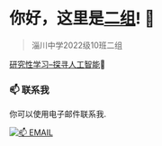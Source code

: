 # 你好，这里是[二组](https://2z.cyming.top)! 👋 
  
 > 淄川中学2022级10班二组

[研究性学习–探寻人工智能](https://2z.cyming.top/yjx/ai)🤖
  
 ### 📫 联系我 
  
 你可以使用电子邮件联系我. 
  
 [![📫 EMAIL](https://img.shields.io/badge/📫%20EMAIL-c@cyming.top-%2357728B?style=for-the-badge)](mailto:c@cyming.top)

